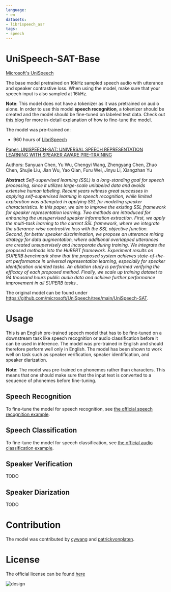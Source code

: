 ```yaml
---
language:
- en
datasets:
- librispeech_asr
tags:
- speech
---
```


# UniSpeech-SAT-Base

[Microsoft's UniSpeech](https://www.microsoft.com/en-us/research/publication/unispeech-unified-speech-representation-learning-with-labeled-and-unlabeled-data/)

The base model pretrained on 16kHz sampled speech audio with utterance and speaker contrastive loss. When using the model, make sure that your speech input is also sampled at 16kHz. 

**Note**: This model does not have a tokenizer as it was pretrained on audio alone. In order to use this model **speech recognition**, a tokenizer should be created and the model should be fine-tuned on labeled text data. Check out [this blog](https://huggingface.co/blog/fine-tune-wav2vec2-english) for more in-detail explanation of how to fine-tune the model.

The model was pre-trained on:

- 960 hours of [LibriSpeech](https://huggingface.co/datasets/librispeech_asr)

[Paper: UNISPEECH-SAT: UNIVERSAL SPEECH REPRESENTATION LEARNING WITH SPEAKER
AWARE PRE-TRAINING](https://arxiv.org/abs/2110.05752)

Authors: Sanyuan Chen, Yu Wu, Chengyi Wang, Zhengyang Chen, Zhuo Chen, Shujie Liu, Jian Wu, Yao Qian, Furu Wei, Jinyu Li, Xiangzhan Yu

**Abstract**
*Self-supervised learning (SSL) is a long-standing goal for speech processing, since it utilizes large-scale unlabeled data and avoids extensive human labeling. Recent years witness great successes in applying self-supervised learning in speech recognition, while limited exploration was attempted in applying SSL for modeling speaker characteristics. In this paper, we aim to improve the existing SSL framework for speaker representation learning. Two methods are introduced for enhancing the unsupervised speaker information extraction. First, we apply the multi-task learning to the current SSL framework, where we integrate the utterance-wise contrastive loss with the SSL objective function. Second, for better speaker discrimination, we propose an utterance mixing strategy for data augmentation, where additional overlapped utterances are created unsupervisely and incorporate during training. We integrate the proposed methods into the HuBERT framework. Experiment results on SUPERB benchmark show that the proposed system achieves state-of-the-art performance in universal representation learning, especially for speaker identification oriented tasks. An ablation study is performed verifying the efficacy of each proposed method. Finally, we scale up training dataset to 94 thousand hours public audio data and achieve further performance improvement in all SUPERB tasks..*

The original model can be found under https://github.com/microsoft/UniSpeech/tree/main/UniSpeech-SAT.

# Usage

This is an English pre-trained speech model that has to be fine-tuned on a downstream task like speech recognition or audio classification before it can be 
used in inference. The model was pre-trained in English and should therefore perform well only in English. The model has been shown to work well on task such as speaker verification, speaker identification, and speaker diarization.

**Note**: The model was pre-trained on phonemes rather than characters. This means that one should make sure that the input text is converted to a sequence 
of phonemes before fine-tuning.

## Speech Recognition

To fine-tune the model for speech recognition, see [the official speech recognition example](https://github.com/huggingface/transformers/tree/master/examples/pytorch/speech-recognition).

## Speech Classification

To fine-tune the model for speech classification, see [the official audio classification example](https://github.com/huggingface/transformers/tree/master/examples/pytorch/audio-classification).

## Speaker Verification

TODO

## Speaker Diarization

TODO

# Contribution

The model was contributed by [cywang](https://huggingface.co/cywang) and [patrickvonplaten](https://huggingface.co/patrickvonplaten).

# License

The official license can be found [here](https://github.com/microsoft/UniSpeech/blob/main/LICENSE)

![design](https://raw.githubusercontent.com/patrickvonplaten/scientific_images/master/UniSpeechSAT.png)